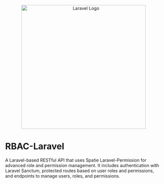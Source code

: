 <p align="center"><a href="https://laravel.com" target="_blank"><img src="https://raw.githubusercontent.com/laravel/art/master/logo-lockup/5%20SVG/2%20CMYK/1%20Full%20Color/laravel-logolockup-cmyk-red.svg" width="400" alt="Laravel Logo"></a></p>

# RBAC-Laravel

A Laravel-based RESTful API that uses Spatie Laravel-Permission for advanced role and permission management. It includes authentication with Laravel Sanctum, protected routes based on user roles and permissions, and endpoints to manage users, roles, and permissions.
